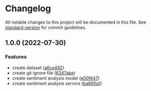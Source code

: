 # Changelog

All notable changes to this project will be documented in this file. See [standard-version](https://github.com/conventional-changelog/standard-version) for commit guidelines.

## 1.0.0 (2022-07-30)


### Features

* create dataset ([a6ce492](https://github.com/ismetkizgin/sentiment-analysis-service/commit/a6ce492eea382dc4d46446fe93f3ce70f28302c4))
* create git ignore file ([6347abe](https://github.com/ismetkizgin/sentiment-analysis-service/commit/6347abe97a3ed4681526b8908720fcecbb03bdbf))
* create sentiment analysis model ([e00f447](https://github.com/ismetkizgin/sentiment-analysis-service/commit/e00f44729b1f3152e70581da3142c7c0772010dc))
* create sentiment analysis service ([ba860a1](https://github.com/ismetkizgin/sentiment-analysis-service/commit/ba860a1945e4ed8f2b871721d829c9a4451c4e12))

